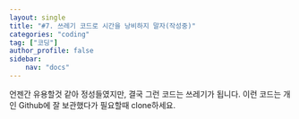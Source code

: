 ```yaml
---
layout: single
title: "#7. 쓰레기 코드로 시간을 낭비하지 말자(작성중)"
categories: "coding"
tag: ["코딩"]
author_profile: false
sidebar: 
    nav: "docs"
---
```


언젠간 유용할것 같아 정성들였지만, 결국 그런 코드는 쓰레기가 됩니다. 이런 코드는 개인 Github에 잘 보관했다가 필요할때 clone하세요.
